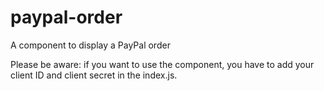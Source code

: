 # paypal-order
A component to display a PayPal order

Please be aware: if you want to use the component, you have to add your client ID and client secret in the index.js.
